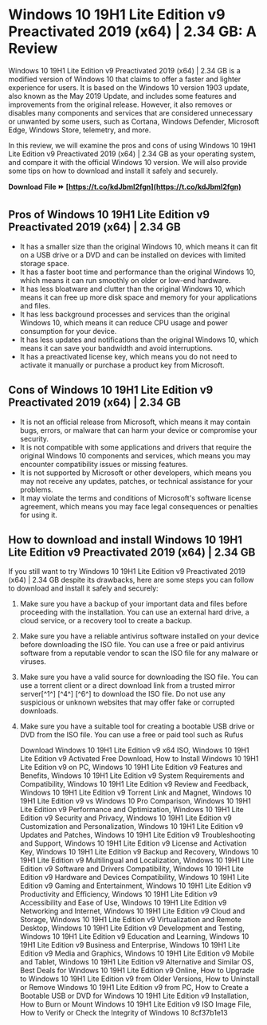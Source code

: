 
 
# Windows 10 19H1 Lite Edition v9 Preactivated 2019 (x64) | 2.34 GB: A Review
 
Windows 10 19H1 Lite Edition v9 Preactivated 2019 (x64) | 2.34 GB is a modified version of Windows 10 that claims to offer a faster and lighter experience for users. It is based on the Windows 10 version 1903 update, also known as the May 2019 Update, and includes some features and improvements from the original release. However, it also removes or disables many components and services that are considered unnecessary or unwanted by some users, such as Cortana, Windows Defender, Microsoft Edge, Windows Store, telemetry, and more.
 
In this review, we will examine the pros and cons of using Windows 10 19H1 Lite Edition v9 Preactivated 2019 (x64) | 2.34 GB as your operating system, and compare it with the official Windows 10 version. We will also provide some tips on how to download and install it safely and securely.
 
**Download File ⏩ [https://t.co/kdJbmI2fgn](https://t.co/kdJbmI2fgn)**


 
## Pros of Windows 10 19H1 Lite Edition v9 Preactivated 2019 (x64) | 2.34 GB
 
- It has a smaller size than the original Windows 10, which means it can fit on a USB drive or a DVD and can be installed on devices with limited storage space.
- It has a faster boot time and performance than the original Windows 10, which means it can run smoothly on older or low-end hardware.
- It has less bloatware and clutter than the original Windows 10, which means it can free up more disk space and memory for your applications and files.
- It has less background processes and services than the original Windows 10, which means it can reduce CPU usage and power consumption for your device.
- It has less updates and notifications than the original Windows 10, which means it can save your bandwidth and avoid interruptions.
- It has a preactivated license key, which means you do not need to activate it manually or purchase a product key from Microsoft.

## Cons of Windows 10 19H1 Lite Edition v9 Preactivated 2019 (x64) | 2.34 GB

- It is not an official release from Microsoft, which means it may contain bugs, errors, or malware that can harm your device or compromise your security.
- It is not compatible with some applications and drivers that require the original Windows 10 components and services, which means you may encounter compatibility issues or missing features.
- It is not supported by Microsoft or other developers, which means you may not receive any updates, patches, or technical assistance for your problems.
- It may violate the terms and conditions of Microsoft's software license agreement, which means you may face legal consequences or penalties for using it.

## How to download and install Windows 10 19H1 Lite Edition v9 Preactivated 2019 (x64) | 2.34 GB
 
If you still want to try Windows 10 19H1 Lite Edition v9 Preactivated 2019 (x64) | 2.34 GB despite its drawbacks, here are some steps you can follow to download and install it safely and securely:

1. Make sure you have a backup of your important data and files before proceeding with the installation. You can use an external hard drive, a cloud service, or a recovery tool to create a backup.
2. Make sure you have a reliable antivirus software installed on your device before downloading the ISO file. You can use a free or paid antivirus software from a reputable vendor to scan the ISO file for any malware or viruses.
3. Make sure you have a valid source for downloading the ISO file. You can use a torrent client or a direct download link from a trusted mirror server[^1^] [^4^] [^6^] to download the ISO file. Do not use any suspicious or unknown websites that may offer fake or corrupted downloads.
4. Make sure you have a suitable tool for creating a bootable USB drive or DVD from the ISO file. You can use a free or paid tool such as Rufus

    Download Windows 10 19H1 Lite Edition v9 x64 ISO,  Windows 10 19H1 Lite Edition v9 Activated Free Download,  How to Install Windows 10 19H1 Lite Edition v9 on PC,  Windows 10 19H1 Lite Edition v9 Features and Benefits,  Windows 10 19H1 Lite Edition v9 System Requirements and Compatibility,  Windows 10 19H1 Lite Edition v9 Review and Feedback,  Windows 10 19H1 Lite Edition v9 Torrent Link and Magnet,  Windows 10 19H1 Lite Edition v9 vs Windows 10 Pro Comparison,  Windows 10 19H1 Lite Edition v9 Performance and Optimization,  Windows 10 19H1 Lite Edition v9 Security and Privacy,  Windows 10 19H1 Lite Edition v9 Customization and Personalization,  Windows 10 19H1 Lite Edition v9 Updates and Patches,  Windows 10 19H1 Lite Edition v9 Troubleshooting and Support,  Windows 10 19H1 Lite Edition v9 License and Activation Key,  Windows 10 19H1 Lite Edition v9 Backup and Recovery,  Windows 10 19H1 Lite Edition v9 Multilingual and Localization,  Windows 10 19H1 Lite Edition v9 Software and Drivers Compatibility,  Windows 10 19H1 Lite Edition v9 Hardware and Devices Compatibility,  Windows 10 19H1 Lite Edition v9 Gaming and Entertainment,  Windows 10 19H1 Lite Edition v9 Productivity and Efficiency,  Windows 10 19H1 Lite Edition v9 Accessibility and Ease of Use,  Windows 10 19H1 Lite Edition v9 Networking and Internet,  Windows 10 19H1 Lite Edition v9 Cloud and Storage,  Windows 10 19H1 Lite Edition v9 Virtualization and Remote Desktop,  Windows 10 19H1 Lite Edition v9 Development and Testing,  Windows 10 19H1 Lite Edition v9 Education and Learning,  Windows 10 19H1 Lite Edition v9 Business and Enterprise,  Windows 10 19H1 Lite Edition v9 Media and Graphics,  Windows 10 19H1 Lite Edition v9 Mobile and Tablet,  Windows 10 19H1 Lite Edition v9 Alternative and Similar OS,  Best Deals for Windows 10 19H1 Lite Edition v9 Online,  How to Upgrade to Windows 10 19H1 Lite Edition v9 from Older Versions,  How to Uninstall or Remove Windows 10 19H1 Lite Edition v9 from PC,  How to Create a Bootable USB or DVD for Windows 10 19H1 Lite Edition v9 Installation,  How to Burn or Mount Windows 10 19H1 Lite Edition v9 ISO Image File,  How to Verify or Check the Integrity of Windows 10
 8cf37b1e13


